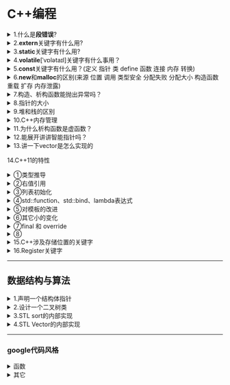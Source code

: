 <h1>C++编程</h1>
<details><summary>1.什么是<b>段错误</b>?</summary>

- 段错误就是程序访问受保护或者不存在的内存的时候引发的错误
- 引发段错误原因有：访问受保护的内存、访问不存在的内存、访问只读的内存、访问空指针的值、堆栈溢出、内存溢出等
</details>
<details><summary>2.<b>extern</b>关键字有什么用?</summary>

主要有两个作用
- 第一个作用是放在变量名和函数面前，表示声明这个变量或者是函数，而这个变量或者函数是在其它文件中定义的，所以这里只有声明并拿来引用，而非定义，所以也不分配空间
- 第二个作用是和C双引号字符连用，这样让后面的函数在C++程序编译时还是按C编译的规则，就是不改变函数的名字，而如果不加的话，C++编译时会改变函数的名字，通过将函数的名字和参数联合生成一个新的函数名，C++之所以编译会改变函数名字，是为了适用于函数多态服务。而如果在C++文件中使用C语言的头文件，可能因为没有加extern "C"而找不到这个函数。所以extern "C"也常常用于C语言的头文件中。
</details>
<details><summary>3.<b>static</b>关键字有什么用?</summary>

- static用于声明用于内部连接的变量或函数，和extern相反。
- 首先static可以用在局部变量的声明前，这样的话，这个局部变量将是存储在程序的静态存储区，而非内存栈中。这样一来，这个局部变量的生命周期就会跟整个程序一样，在main函数运行前就会创建，在程序退出时才会销毁。所以当包含局部变量的函数再次调用的时候，这个局部变量依然是上一次退出时的值，也并不会重新创建。
- 第二个是static可以用于全局变量和函数前，这两个作用类似，就是让这个全局变量和函数只能在这个文件内使用，外部文件无法调用。这个通常用在工程项目中防止多个文件内用重名的全局变量和函数，而作用不同发生混淆
- 第三个的话，static可以用在类的成员变量前，这类似于用在局部变量前，这样一来，成员变量存储在静态存储区，然后不依赖与类的对象而存在，也就是创建类的对象时，并不会再分配这个变量空间，因为都是共享这个静态存储区的这个成员变量，这样也能提高速度和优化空间。
- 最后还有，static可以用在成员函数前，这样的话，这个函数没有指向类的this指针，所以也无法访问类的其它成员，除了类内的其它静态成员。所以static并不能修饰类中的构造函数和虚函数，因为两者都需要用到this指针。
- 另外static声明的变量会默认初始化为0
 </details>
<details><summary>4.<b>volatile</b>[ˈvɒlətaɪl]关键字有什么事用？</summary>

- volatile用于声明一个易变的变量，在定义前加volatile，就让这个程序每次使用这个变量的时候都要从内存也就是变量的地址空间中读取变量，而不能到CPU寄存器里读取
- volatile经常用于多线程中，使得一个线程对该变量的改变，等同于能马上让所有其它线程获悉这个改变，保持数据一致性。
</details>
<details><summary>5.<b>const</b>关键字有什么用？(定义 指针 类 define 函数 连接 内存 转换)</summary>

- const关键字用于声明常量，常量就是不发生改变的量，所以const声明变量时需要初始化。
- const可以和指针连用，有两种用法：第一种是常量指针，格式有两种，拿int举例的话是const int* 和 int const*，这两者是等价的,常量指针指的就是这个指针指向的变量是一个常量，但是这个指针指向谁是可以变的，只需要指向的对象是一个常量就行；第二种是指针常量,拿int举例的话就是int *const ,指针常量的意思是这个指针就是一个常量，也就是只能指向初始化给定的地址，不能改变，但是可以通过改变这个地址上存储的数来改变访问该指针时获得的数据。
- const在设计初是用于完美替换#define 宏定义的常量的，这两者的区别就是，一个是用#define定义的常量 不会进行类型安全检查，也没有限定是什么类型，就只是替换；但是const会限定类型，进行安全检查，从安全性上更安全。另一个是存储方式也不同，#define定义的常量不分配空间，但const修饰的常量分配内存空间。然后还有是#define如果定义的常量是一个运算式子，那么每次调用define都会运算一遍，而const会先算出值，之后每次调用就只使用初始化的值。
- const还有在类中用于修饰成员变量和成员函数，修饰成员变量的话，那么这个成员变量就是常量，需要在初始化列表初始化；修饰成员函数的话，其实是修饰这个成员函数的this指针，也是说这个成员函数无法对这个类中的其它变量进行修改，所以const也不能用于类的构造函数，当然也不能用于用static修饰的成员函数，因为static修饰的成员函数没有了this指针。不然如果就是想要在这种情况下成员函数内修改成员变量，可以在那个成员变量前加mutable关键字。然后const用于修饰类的对象的话，那么这个对象只能使用类中用const修饰的成员函数,然后也不能改变这个类的成员变量。
- const还常用语修饰函数的传入参数，那么这个应用是为了保证传入参数在函数期间不会被修改。
- 还有就是在C++中用const修饰的全局变量的连接方式默认为内部连接，就是只有本文件能使用，其它文件不行。不过可以通过在前面再加extern来将连接方式变为外部连接。不过在C中const修饰的全局变量还是外部连接的。
- 另外C和C++中使用const的不同还在于，C++中用const修饰的变量默认是不分配内存空间的，是保存在符号表中的，只用使用到取地址的时候或者前面加extern等操作会再分配内存空间；而C中const修饰的变量一定要分配内存空间。
- 还有一点就是const和非const的转换也是有限制的，非const变量可以给const变量赋值，但反过来不行。对于这点的理解的话，其实类似于数据库中的排它锁和共享锁。const相当于给变量加了共享锁，就是只读数据，而非const就是可读也可写的数据。那么从权限的角度讲，非const给const赋值，取消了可写性，权限降低显然是安全的，但是提高权限则不安全，所以反过来就不行。
</details>
<details><summary>6.<b>new</b>和<b>malloc</b>的区别(来源 位置 调用 类型安全 分配失败 分配大小 构造函数 重载 扩存 内存泄露)</summary>

- new和malloc都是用于给指针分配内存空间的方式。但new是C++的关键字，而malloc是C的库函数方法，通常new和delete配套使用，malloc和free配套使用，防止内存泄露。
- 首先是他们申请的内存空间的所在位置，new申请的内存空间在自由存储区，而malloc申请的内存空间在堆上，两个都是动态分配内存。自由存储区包含堆，自由存储区就是C++根据new申请的内存空间定义的名称，自由存储区具体在哪由operator new函数的实现方式决定，如果是由malloc函数实现的，就是在堆上，其它实现方式的话还可以在静态存储区上，甚至不分配内存。
- 所以这里也提到了new可以调用malloc，就是new可以通过malloc来实现，但是反过来就不行。
- 其次，使用new具有类型安全性，因为new需要指定指针的类型，因为new需要指定具体是哪个类，但malloc没有类型安全性，因为它返回的是一个void*类型的指针，这个指针就是用于强制转换成其它类型的指针，所以malloc通常是使用时进行强制类型转换，所以没有类型安全性。
- 然后关于内存分配失败时的反应也不同，new内存分配失败，也就是内存不够时，会调用一个函数，这个函数是new_handler默认是错误处理函数，它会抛出一个异常，但是用户可以通过set_new_handler函数来设置内存分配失败时做出的处理。但malloc内存分配失败时不会抛出异常，而是返回NULL，继续运行。
- 另外关于分配内存，new在使用时不需要制定分配的内存大小，程序会根据类型自己计算，同时也支持通过中括号[]来进行数组版本的内存分配；但是malloc需要显式地给出分配的内存空间大小，如果是数组的话，就需要乘上数组大小。
- new和malloc还有个关键区别就是，new在使用时会调用这个类的构造函数，之后如果在使用delete回收时delete会调用类的析构函数；而malloc和free不会调用。
- 还有new支持函数重载，但是malloc不支持。
- 不过使用malloc也是有优点的，可以使用配套使用realloc进行扩充内存或者重新分配内存，但是new没有类似的配套方法。
- 之前提到内存泄露，内存泄露对于new和malloc都能检测出来，但是new能具体指出是文件的那一行，但是malloc不行
  </details>
 <details><summary>7.构造、析构函数能抛出异常吗？</summary>

- 构造函数能抛出异常
- 析构函数理论上能抛出异常，但是最好不要这么做，因为会造成安全问题，如果一定要抛出异常，需要在析构函数内进行catch捕捉，也就是自己内部处理了。
  </details>
<details><summary>8.指针的大小</summary>

- 不论指向的类型是什么，在32位操作系统中，指针的大小是4个字节；在64位操作系统中是8个字节。不过即使在64位计算机内编程的时候，指针大小是4是8还是由编译器是64位还是32位决定，前者8，后者4。
    </details>
<details><summary>9.堆和栈的区别</summary>

- 1.分配和管理方式不同
    - 栈是一级缓存，栈由编译器自动管理。栈有两种分配方式：静态分配和动态分配。静态分配由编译器完成，比如局部变量的分配。动态分配由_alloca()函数进行分配，但是栈的动态分配和堆是不同的，它的动态分配是由编译器进行释放，无须手工控制。
    - 堆是二级缓存，堆是动态分配的，其空间的分配和释放都由程序员控制。
- 2.产生碎片不同
    - 对栈而言，则不存在碎片问题，因为栈是先进后出的队列，永远不可能有一个内存块从栈中间弹出
    - 对堆来说，频繁的new/delete或者malloc/free可能会造成内存空间的不连续，造成大量的碎片，使程序效率降低
- 3.申请效率不同
    - 栈由系统自动分配，速度较快。但程序员是无法控制的
    - 堆是由new分配的内存，一般速度比较慢，而且容易产生内存碎片,不过用起来最方便
- 4.申请大小的限制
    - 在Windows下,栈是高地址向低地址扩展的数据结构，是一块连续的内存的区域。 这句话的意思是栈顶的地址和栈的最大容量是系统预先规定好的，如果申请的空间超过栈的剩余空间时，将提示overflow。因此，能从栈获得的空间较小。
    - 堆：堆是低地址向高地址扩展的数据结构，是不连续的内存区域。这是由于系统是用链表来存储的空闲内存地址的，自然是不连续的，而链表的遍历方向是由低地址向高地址。 堆的大小受限于计算机系统中有效的虚拟内存。所以堆获得的空间比较灵活，也比较大。
  </details>

<details><summary>10.C++内存管理</summary>

- C++的内存分为六大块:栈区、内存映射段、堆区、全局区（也叫静态区）、常量区、代码区
- 栈区
    - 函数的局部变量的存储单元在栈区上，函数执行结束后栈区会自动释放
    - 栈的空间是由操作系统和编译器自己分配的，栈内存的分配效率高但存储空间有限
- 内存映射段
    - 用于装载一个共享的动态内存库。用户可使用系统接口创建共享共享内存，做进程间通信。
- 堆区
    - 堆区的内存由程序员自己创建并维护，通过malloc和new，但是也要手动释放对应通过free和delete，否则会造成内存泄露
    - 如果在函数内声明一个int型的指针，指向一个用new开辟的空间，那么指针指向的对象的存储空间就是在堆区，而指针本身存储在栈区
- 全局区
    - 全局区也叫静态存储区，存储的是全局变量和用static声明的静态变量
- 常量区
    - 常量区存储程序中的常量
- 代码区
    - 代码区存放函数体的二进制代码
- 当然栈区和堆区的区别不仅仅这些，可以展开去讲
- 不过关于内存结构还有一种说法就是加入了自由存储区删去了代码区，也就是区分开堆区和自由存储区。不过我不是很认同这种内存布局的看法，因为我认为自由存储去应该是new声明的区域，自由存储区有可能包含在堆区，但也可能不是，所以不好独立开来。
</details>

<details><summary>11.为什么析构函数是虚函数？</summary>

- 首先是析构函数不一定要是虚函数，因为析构函数声明成虚函数需要额外的虚函数表和虚函数指针，需要占用额外的内存，导致浪费内存
- 然后如果当析构函数所在的类是抽象类或者极有可能作为被重写的类的时候，一定设置成虚函数，因为这样才能在用父类指针指向子类对象的时候，释放这个基类指针也能释放子类的空间，防止内存泄露
</details>

<details><summary>12.能展开讲讲智能指针吗？</summary>

- 首先讲讲智能指针是什么:智能指针是用来防止发生内存泄露的一种手段，它是用来管理堆上分配的内存的,它将普通的指针封装为一个类对象指针，也是一个栈对象，当栈对象的生命周期结束后，会在析构函数中释放掉申请的内存，即使程序运行出错也会调用析构函数回收内存，从而防止内存泄露。
- 然后智能指针分为4种auto_ptr、shared_ptr、unique_ptr、weak_ptr
    - auto_ptr，是独占式，也就是保证同一时间只能有一个智能指针占有对象，这个智能指针在C++11中被抛弃了，因为会出现这样的问题，比如用p1 auto_ptr智能指针指向一个对象，然后用p1赋值给另外一个同类型的auto_ptr智能指针p2，这样的话，此时是p2指向这个对象，而p1是空的指针，如果在后续的代码使用了p1可能导致内存崩溃，所以C++11抛弃了auto_ptr
    - unique_ptr,C++11在抛弃了auto_ptr之后就用unique_ptr取代了auto_ptr,同样是独占式的智能指针，但是它不允许赋值，所以之前提到的内存崩溃的问题，在编译阶段就会出错，因为p1不能赋值给p2
    - shared_ptr,是最常用的智能指针,采用引用计数的方法，记录当前内存资源被多少个智能指针引用。该引用计数的内存在堆上分配，当新增一个智能指针指向该对象时，引用计数+1，反之-1，当引用计数为0的时候才会释放引用的对象的内存。
        - 对shared_ptr进行初始化时不能将一个普通指针直接赋值给智能指针，因为一个是指针，一个是类。可以通过make_shared函数或者通过构造函数传入普通指针。并可以通过get函数获得普通指针
    - weak_ptr,专门用来解决shared_ptr两个智能指针互相引用发生死锁的情况
        - weak_ptr的构造函数不会修改引用计数的值，从而不会对对象的内存进行管理，其类似一个普通指针，但不指向引用计数的共享内存，但是其可以检测到所管理的对象是否已经被释放，从而避免非法访问。
        - 使用的时候将其中一个shared_ptr转为weak_ptr，这样就能正常释放原来的两个智能指针了。
        - 所以weak_ptr智能指针就是用来指向shared_ptr的。需要注意的是，不能通过weak_ptr去使用对象的方法，如果要使用必须讲weak_ptr转换成shared_ptr;

<details><summary>如何判断weak_ptr的对象是否失效？</summary>

- expired()：检查被引用的对象是否已删除。
- lock():会返回shared指针，判断该指针是否为空。
- use_count():也可以得到shared引用的个数，但速度较慢。
</details>
</details>

<details><summary>13.讲一下vector是怎么实现的</summary>

- vector的底层数据结构非常简单，就是一段连续的线性内存空间，然后采用三个迭代器去完成vector的各种接口操作。
- 这三个迭代器分别是_M_start、_M_finish、_M_end_of_storage
   - _M_start指向的是vector容器的起始字节位置
   - _M_finish指向的是当前最后一个元素的末尾字节位置
   - _M_end_of_storage指向的是整个容器所占用内存空间的末尾字节位置
- 需要专门提出的是vector的扩容操作，就是vector在push_back的时候实际上是让finish当前的值变为当前要push_back的值，再_M_finish迭代器右移，那这里要分两种情况:
   - 一个是finish迭代器的位置在end_of_storage前面，那就是直接右移就行
   - 另一种就是finish迭代器的位置等于end_of_storage迭代器的位置，那这样的话，vector就会调用_M_realloc_insert函数执行扩容操作。
       - 这个时候vector就会将容量乘2，放入最新的元素
       - 当然这个乘2是可以到STL库中去设置的，所以有的版本并不是乘2而是乘1.5，据说这样可以减少内存浪费从而提高效率，但是综合来看乘2是最合理的。
       - 而且这扩容不是在原来的数组基础上扩容的，而是重新申请新的分配空间，然后将原来的数据移动到新的空间中再释放旧的空间，跟Redis map的rehash操作有点像。
<details><summary>讲一下push_back和emplace_back有什么区别？</summary>

- 首先两者都是往vector中添加元素
- push_back() 向容器尾部添加元素时，首先会创建这个元素，然后再调用拷贝构造函数将这个元素拷贝到容器中,再销毁之前创建的这个元素；
- emplace_back() 在实现时，则是调用move函数采用右值引用的方式实现转移语义，直接在容器尾部创建这个元素，省去了拷贝或移动元素的过程，效率更高。
</details>
</details>

14.C++11的特性
<details><summary>①类型推导</summary>

- C++11引入了auto和decltype这两个关键字，用于在编译器就推导出变量或者表达式的类型
    - auto用于推导变量的类型
    - decltype用于推导传入的表达式的类型
</details>
<details><summary>②右值引用</summary>

- 首先先说下左值和右值
    - 左值是存储在计算机内存中的一个对象，通常就是赋值符号=号的左边的变量，是可寻址的，可读也可写的、非临时的一个变量
    - 右值仅仅是数据值，是只能读不能写的，通常就是赋值符号=号右边的变量，不能取地址、没有名字同时也是临时的一个值
- 再讲讲左值引用和右值引用
    - 在一个类型后面加一个&符号的声明对象就是左值引用，在C++11之前就只有左值引用，左值引用分常量左值引用和非常量左值引用：
        - 能指向左值，不能指向右值的就是非常量左值引用
        - 能指向右值是常量左值引用，就是在类型前面加个const关键字
    - 在C++11之后才有右值引用，右值引用就是在类型后面加两个&符号
        - 直接传参的话右值引用只能指向右值，不能指向左值
        - 如果要让右值引用指向左值的话需要通过move函数：move函数的唯一功能是把左值强制转化为右值，让右值引用可以指向左值。其实现等同于一个类型转换。
        - 使用右值引用的目的就是来实现转移语义和精确传递
            - 转移语义就是将资源的所有权从一个对象转移到另一个对象，注意这里是转移而不是拷贝，这样就能减少对象的创建和销毁，从而提高程序效率。类似于从文件复制变成了文件剪切。要实现转移语义需要通过转移构造函数或者转移拷贝操作符，这样对于右值的拷贝和赋值就会调用转移构造函数或者转移拷贝操作符实现转移语义。
            - 精确传递的话也叫完美转发，是指将一组参数原封不动地传递给另一个函数，通过forward函数，forward函数也是和move函数一样是类型转换函数，但是forward函数不仅能转换出右值也能转出左值。参数除了本身的值以外还有两个属性，一个是左右值属性，另一个是是否为常量属性，精确传递就是保证这两个属性和参数值都不变地传递给另一个函数。
- 转移构造函数和转移拷贝操作符实例:
<pre>
转移构造函数:
MyString(MyString&& str) {
    std::cout << "Move Constructor is called! source: " << str._data << std::endl;
     _len = str._len;
    _data = str._data;
    str._len = 0;
    str._data = NULL;
}
</pre>
<pre>
转移拷贝操作符
MyString& operator=(MyString&& str) {
    std::cout << "Move Assignment is called! source: " << str._data << std::endl;
    if (this != &str) {
        _len = str._len;
        _data = str._data;
        str._len = 0;
        str._data = NULL;
    }
    return *this;
}
</pre>
</details>

<details><summary>③列表初始化</summary>

- 可以在变量后面加上初始化列表来进行对对象的初始化
- 可以进行列表初始化的对象是C++内置的类型或者自定义的聚合类
- 一个自定义类是聚合类需要满足:
    - 没有用户声明的构造函数
    - 没有private关键字保护的非静态数据成员
    - 本身不是派生类
    - 内部没有虚函数
    - 内部没有用=号或者使用列表进行初始化的成员
    - 没有默认初始化器
- 列表初始化的长度是任意的，因为它采用了STL中的std::initializer_list类型作为内部实现
</details>
<details><summary>④std::function、std::bind、lambda表达式</summary>

- c++11新增了std::function、std::bind、lambda表达式等封装使函数调用更加方便。
- function是多态函数包装器，function的实例可以存储、复制和调用任何可调用的对象，通常用function结合给定的模板参数来声明一个函数，这个函数可以视为某种函数功能的实现的别名，所以function的实例如果没有给它一个具体的可调用对象，那么就会抛出bad_function_call异常
- bind是绑定器，将可调用对象和参数一起绑定为函数对象，这样在函数传参的时候可以通过bind绑定的函数对象来简化传参或者固定传参，使用bind如果绑定了多个参数，那么使用了bind的这个函数的参数是少于原先这个函数所需要的参数的，因为bind绑定的函数对象此时等同于多个参数
- lambda表达式就是定义一个匿名函数，捕获一定范围内的变量在函数内使用，就地实现函数的功能
    - lambda的语法语法形式:auto func = [capture] (params) opt -> ret { func_body; };
    - 举例
        - auto func1 = [](int a) -> int { return a + 1; };
        - auto func2 = [](int a) { return a + 2; };
        - auto f3 = [=]() mutable { return a++; };
    - lambda通过[]来捕获一定范围内的变量：
        - []不捕获任何变量
        - [&]引用捕获，捕获外部作用域所有变量，在函数体内当作引用使用
        - [=]值捕获，捕获外部作用域所有变量，在函数内内有个副本使用
        - [=, &a]值捕获外部作用域所有变量，按引用捕获a变量
        - [a]只值捕获a变量，不捕获其它变量
        - [this]捕获当前类中的this指针
    - 常用就是使用lambda表达式自定义stl的规则，例如自定义sort排序规则：
    - struct A {int a;int b;};int main() {   vector<A> vec;   std::sort(vec.begin(), vec.end(), [](const A &left, const A &right) { return left.a < right.a; });}

</details>
<details><summary>⑤对模板的改进</summary>

- C++11模板允许两右尖括号连续出现，在C++11之前，两个连续的尖括号连续出现会被视为右移操作，如果要表示成两个尖括号嵌套必须要在两个尖括号中间加空格。
- C++11引入了using，能更轻松地定义别名。
- C++11之前只有类模板支持默认模板参数，函数模板是不支持默认模板参数的，C++11后都支持。
</details>
<details><summary>⑥其它小的变化</summary>

- 基于范围的for循环，eg:for(int i:V){cout<<i<<endl;}
- 引入委托构造函数，委托构造函数允许在同一个类中，一个构造函数调用另一个构造函数
- 引入继承构造函数，继承构造函数允许派生类直接使用基类的构造函数
- nullptr在C++11中用来表示空指针指向的值，在C++11中表示空指针语义最好使用nullptr而不是NULL，因为NULL本质是一个int型的0，不是空指针的值
</details>
<details><summary>⑦final 和 override</summary>

- final关键字用于修饰一个类，表示这个类不能再进一步派生出子类，也不能再进一步进行虚函数重写
- override用于修饰派生类中的成员函数，表示该函数重写了基类中的同名虚函数，如果派生类中没有对应的虚函数，就会报错。所以使用override就可以保证所写的函数在基类中是存在的，否则编译不通过
</details>
<details><summary>⑧</summary>

-
</details>

<details><summary>15.C++涉及存储位置的关键字</summary>

- auto:分配在栈上
- Register：存储在CPU寄存器上
- static：静态存储去
- extern：外部编译单元（文件）中
</details>

<details><summary>16.Register关键字</summary>

- 用Register关键字声明的变量将尽可能地存放在CPU寄存器中，从而提高访问变量的效率。这里用尽可能是因为CPU的寄存器能存储的变量是有限的
- 所以频繁被使用的变量最好采用register以提高访问速度，否则反而有可能降低程序运行的效率，因为变量并不频繁被使用导致使用的消耗还小于变量被装入cpu寄存器带来的开销
- 但是用register关键字声明的变量必须是能被cpu所接受的类型，比如浮点数或者longlong长整型可能无法被寄存器存放
- 如果用&取地址符号对register声明的变量操作的话，会导致这个register关键字无效，因为这样一来需要知道变量的地址，那么就不能存储在CPU寄存器中
</details>
<hr>


<h2>数据结构与算法</h2>
<details><summary>
  1.声明一个结构体指针</summary>

<pre>
    (i)node *Begin=(node *)malloc(sizeof(node)),*another=(node *)malloc(sizeof(node));</br>
    (ii)node *Begin=new node(3),*another=new node(5);
</pre>
</details>
<details><summary>2.设计一个二叉树类</summary>

<pre>
struct TreeNode {
    int val;
    TreeNode *left;
    TreeNode *right;
    TreeNode() : val(0), left(nullptr), right(nullptr) {}
    TreeNode(int x) : val(x), left(nullptr), right(nullptr) {}
    TreeNode(int x, TreeNode *left, TreeNode *right) : val(x), left(left), right(right) {}
};
</pre>
</details>
<details><summary>3.STL sort的内部实现</summary>

- 数据量大时会采用快排，分段递归排序，一旦分段后的数据量小于某个阈值，就会改用插入排序，如果递归层过深还会改用堆排序
- 另外就是sort的采用快排的时候，函数内的筛分枢轴选择是采用median-of-three，就是三点中值法，取头中尾三个值取中值
</details>

<details><summary>4.STL Vector的内部实现</summary>

- vector主要是使用三个迭代器去实现的，迭代器可以理解为指针
- 另外就是sort的采用快排的时候，函数内的筛分枢轴选择是采用median-of-three，就是三点中值法，取头中尾三个值取中值
</details>

---

### google代码风格
<details><summary>函数</summary>

- 左大括号总在最后一个参数同一行的末尾处;
- 右圆括号和左大括号间总是有一个空格;
- 函数首尾不要有空行
</details>

<details><summary>其它</summary>

- 大括号不另起一行;
- 如果能增强可读性, 简短的条件语句允许写在同一行. 只有当语句简单并且没有使用 else 子句时使用;
- 但如果语句中某个 if-else 分支使用了大括号的话, 其它分支也必须使用;
- 代码块首尾不要有空行
</details>


